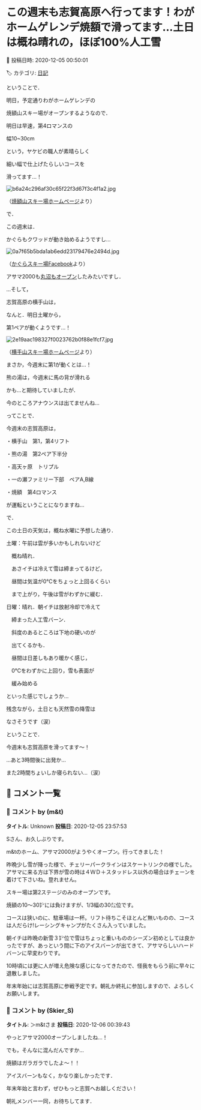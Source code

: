 # この週末も志賀高原へ行ってます！わがホームゲレンデ焼額で滑ってます…土日は概ね晴れの，ほぼ100%人工雪

📅 投稿日時: 2020-12-05 00:50:01

🏷️ カテゴリ: [日記](cc4b5682fb7b8b144980957a978653fb0.md)

ということで．


明日，予定通りわがホームゲレンデの


焼額山スキー場がオープンするようなので．





明日は早速，第4ロマンスの


幅10~30cm


という，ヤケビの職人が素晴らしく


細い幅で仕上げたらしいコースを


滑ってます…！




![b6a24c296af30c65f22f3d67f3c4f1a2.jpg](images/b6a24c296af30c65f22f3d67f3c4f1a2.jpg)




（[焼額山スキー場ホームページ](https://www.princehotels.co.jp/ski/shiga/informations/open/)より）





で．


この週末は．


かぐらもクワッドが動き始めるようですし…




![0a7f65b5bda1ab6edd23179476e2494d.jpg](images/0a7f65b5bda1ab6edd23179476e2494d.jpg)




（[かぐらスキー場Facebook](https://www.facebook.com/snowkagura/photos/a.307362099391117/3333335483460415/?type=3&theater)より）





アサマ2000も[丸沼もオープン](https://twitter.com/marunumakogen/status/1334647272508858373)したみたいですし．





…そして，


志賀高原の横手山は，


なんと．明日土曜から，


第1ペアが動くようです…！




![2e19aac198327f0023762b0f88e1fcf7.jpg](images/2e19aac198327f0023762b0f88e1fcf7.jpg)




（[横手山スキー場ホームページ](https://yokoteyama2307.com/news/12470/)より）


まさか，今週末に第1が動くとは…！





熊の湯は，今週末に馬の背が滑れる


かも…と期待していましたが．


今のところアナウンスは出てませんね…





ってことで．


今週末の志賀高原は，





・横手山　第1，第4リフト


・熊の湯　第2ペア下半分


・高天ヶ原　トリプル


・一の瀬ファミリー下部　ペアA,B線


・焼額　第4ロマンス





が運転ということになりますね…





で．


この土日の天気は，概ね水曜に予想した通り．





土曜：午前は雲が多いかもしれないけど


　概ね晴れ．


　あさイチは冷えて雪は締まってるけど，


　昼間は気温が0℃をちょっと上回るくらい


　まで上がり，午後は雪がわずかに緩む．





日曜：晴れ．朝イチは放射冷却で冷えて


　締まった人工雪バーン．


　斜度のあるところは下地の硬いのが


　出てくるかも．


　昼間は日差しもあり暖かく感じ，


　0℃をわずかに上回り，雪も表面が


　緩み始める





といった感じでしょうか…


残念ながら，土日とも天然雪の降雪は


なさそうです（涙）





ということで．


今週末も志賀高原を滑ってます～！





…あと3時間後に出発か…


また2時間ちょいしか寝られない…（涙）

## 💬 コメント一覧

### 💬 コメント by (m&t)
**タイトル**: Unknown
**投稿日**: 2020-12-05 23:57:53

Sさん、お久しぶりです。

m&tのホーム、アサマ2000がようやくオープン。行ってきました！

昨晩少し雪が降った様で、チェリーパークラインはスケートリンクの様でした。アサマに来る方は下界が雪の時は４ＷＤ＋スタッドレス以外の場合はチェーンを着けて下さいね。登れません。

スキー場は第2ステージのみのオープンです。

焼額の10〜30㌢には負けますが、1/3幅の30㍍位です。

コースは狭いのに、駐車場は一杯。リフト待ちこそほとんど無いものの、コースは人だらけ!レーシングキャンプがたくさん入っていました。

朝イチは昨晩の新雪３㌢位で雪はちょっと重いもののシーズン初めとしては良かったですが、あっという間に下のアイスバーンが出てきて、アサマらしいハードバーンに早変わりです。

10時頃には更に人が増え危険な感じになってきたので、怪我をもらう前に早々に退散しました。

年末年始には志賀高原に参戦予定です。朝礼か終礼に参加しますので、よろしくお願いします。

### 💬 コメント by (Skier_S)
**タイトル**: ＞m&tさま
**投稿日**: 2020-12-06 00:39:43

やっとアサマ2000オープンしましたね…！

でも，そんなに混んだんですか…

焼額はガラガラでしたよ～！！

アイスバーンもなく，かなり楽しかったです．

年末年始と言わず，ぜひもっと志賀へお越しください！

朝礼メンバー一同，お待ちしてます．

